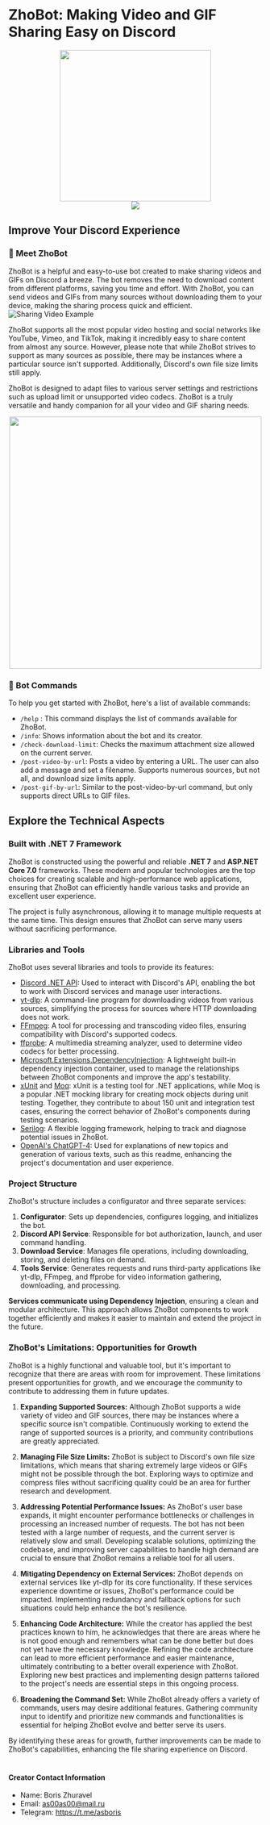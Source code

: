 # ZhoBot: Making Video and GIF Sharing Easy on Discord

<div id="header" align="center">
  <a href="https://discord.com/api/oauth2/authorize?client_id=1089819594211987510&permissions=412317181952&scope=bot%20applications.commands">
      <img src="https://i.postimg.cc/13LctGh4/426c7b7f-fc19-42bc-9a81-61f1dcf0a31a-transformed.png" width="300"/>
    </a>
  <div id="badges">
    <a href="https://discord.com/api/oauth2/authorize?client_id=1089819594211987510&permissions=412317181952&scope=bot%20applications.commands">
      <img src="https://img.shields.io/badge/invite_bot_to_your_server-blue?style=for-the-badge"/>
    </a>
  </div>
</div>

## Improve Your Discord Experience

### 🚀 Meet ZhoBot

ZhoBot is a helpful and easy-to-use bot created to make sharing videos and GIFs on Discord a breeze. The bot removes the need to download content from different platforms, saving you time and effort. With ZhoBot, you can send videos and GIFs from many sources without downloading them to your device, making the sharing process quick and efficient.
![Sharing Video Example](./assets/sharing-video-example.gif)

ZhoBot supports all the most popular video hosting and social networks like YouTube, Vimeo, and TikTok, making it incredibly easy to share content from almost any source. However, please note that while ZhoBot strives to support as many sources as possible, there may be instances where a particular source isn't supported. Additionally, Discord's own file size limits still apply.

ZhoBot is designed to adapt files to various server settings and restrictions such as upload limit or unsupported video codecs. ZhoBot is a truly versatile and handy companion for all your video and GIF sharing needs.

<div id="header" align="center">
  <img src="https://s12.gifyu.com/images/diff2.gif" width="500"/>
</div>

### 🤖 Bot Commands

To help you get started with ZhoBot, here's a list of available commands:

- `/help` : This command displays the list of commands available for ZhoBot.
- `/info`: Shows information about the bot and its creator.
- `/check-download-limit`: Checks the maximum attachment size allowed on the current server.
- `/post-video-by-url`: Posts a video by entering a URL. The user can also add a message and set a filename. Supports numerous sources, but not all, and download size limits apply.
- `/post-gif-by-url`: Similar to the post-video-by-url command, but only supports direct URLs to GIF files.


## Explore the Technical Aspects

### Built with .NET 7 Framework

ZhoBot is constructed using the powerful and reliable **.NET 7** and **ASP.NET Core 7.0** frameworks. These modern and popular technologies are the top choices for creating scalable and high-performance web applications, ensuring that ZhoBot can efficiently handle various tasks and provide an excellent user experience.

The project is fully asynchronous, allowing it to manage multiple requests at the same time. This design ensures that ZhoBot can serve many users without sacrificing performance.

### Libraries and Tools

ZhoBot uses several libraries and tools to provide its features:

- [Discord .NET API](https://discordnet.dev/): Used to interact with Discord's API, enabling the bot to work with Discord services and manage user interactions.
- [yt-dlp](https://github.com/yt-dlp/yt-dlp): A command-line program for downloading videos from various sources, simplifying the process for sources where HTTP downloading does not work.
- [FFmpeg](https://www.ffmpeg.org/): A tool for processing and transcoding video files, ensuring compatibility with Discord's supported codecs.
- [ffprobe](https://ffmpeg.org/ffprobe.html): A multimedia streaming analyzer, used to determine video codecs for better processing.
- [Microsoft.Extensions.DependencyInjection](https://docs.microsoft.com/en-us/aspnet/core/fundamentals/dependency-injection?view=aspnetcore-6.0): A lightweight built-in dependency injection container, used to manage the relationships between ZhoBot components and improve the app's testability.
- [xUnit](https://xunit.net/) and [Moq](https://github.com/moq/moq4): xUnit is a testing tool for .NET applications, while Moq is a popular .NET mocking library for creating mock objects during unit testing. Together, they contribute to about 150 unit and integration test cases, ensuring the correct behavior of ZhoBot's components during testing scenarios.
- [Serilog](https://serilog.net/): A flexible logging framework, helping to track and diagnose potential issues in ZhoBot.
- [OpenAI's ChatGPT-4](https://openai.com/product/gpt-4): Used for explanations of new topics and generation of various texts, such as this readme, enhancing the project's documentation and user experience.

### Project Structure

ZhoBot's structure includes a configurator and three separate services:

1. **Configurator**: Sets up dependencies, configures logging, and initializes the bot.
2. **Discord API Service**: Responsible for bot authorization, launch, and user command handling.
3. **Download Service**: Manages file operations, including downloading, storing, and deleting files on demand.
4. **Tools Service**: Generates requests and runs third-party applications like yt-dlp, FFmpeg, and ffprobe for video information gathering, downloading, and processing.

**Services communicate using Dependency Injection**, ensuring a clean and modular architecture. This approach allows ZhoBot components to work together efficiently and makes it easier to maintain and extend the project in the future.

### ZhoBot's Limitations: Opportunities for Growth

ZhoBot is a highly functional and valuable tool, but it's important to recognize that there are areas with room for improvement. These limitations present opportunities for growth, and we encourage the community to contribute to addressing them in future updates.

1. **Expanding Supported Sources:** Although ZhoBot supports a wide variety of video and GIF sources, there may be instances where a specific source isn't compatible. Continuously working to extend the range of supported sources is a priority, and community contributions are greatly appreciated.

2. **Managing File Size Limits:** ZhoBot is subject to Discord's own file size limitations, which means that sharing extremely large videos or GIFs might not be possible through the bot. Exploring ways to optimize and compress files without sacrificing quality could be an area for further research and development.

3. **Addressing Potential Performance Issues:** As ZhoBot's user base expands, it might encounter performance bottlenecks or challenges in processing an increased number of requests. The bot has not been tested with a large number of requests, and the current server is relatively slow and small. Developing scalable solutions, optimizing the codebase, and improving server capabilities to handle high demand are crucial to ensure that ZhoBot remains a reliable tool for all users.

4. **Mitigating Dependency on External Services:** ZhoBot depends on external services like yt-dlp for its core functionality. If these services experience downtime or issues, ZhoBot's performance could be impacted. Implementing redundancy and fallback options for such situations could help enhance the bot's resilience.

6. **Enhancing Code Architecture:** While the creator has applied the best practices known to him, he acknowledges that there are areas where he is not good enough and remembers what can be done better but does not yet have the necessary knowledge. Refining the code architecture can lead to more efficient performance and easier maintenance, ultimately contributing to a better overall experience with ZhoBot. Exploring new best practices and implementing design patterns tailored to the project's needs are essential steps in this ongoing process.

6. **Broadening the Command Set:** While ZhoBot already offers a variety of commands, users may desire additional features. Gathering community input to identify and prioritize new commands and functionalities is essential for helping ZhoBot evolve and better serve its users.

By identifying these areas for growth, further improvements can be made to ZhoBot's capabilities, enhancing the file sharing experience on Discord.
#

#### Creator Contact Information
- Name: Boris Zhuravel
- Email: [as00as00@mail.ru](mailto:as00as00@mail.ru)
- Telegram: https://t.me/asboris